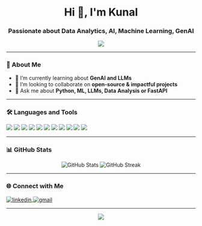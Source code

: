 <h1 align="center">Hi 👋, I'm Kunal</h1>
<h3 align="center">Passionate about Data Analytics, AI, Machine Learning, GenAI</h3>

<p align="center">
  <img src="https://readme-typing-svg.herokuapp.com?font=Fira+Code&pause=1000&center=true&vCenter=true&width=435&lines=Hi+there!+I'm+Kunal;Data,+Data,+Data" />
</p>


---

### 🚀 About Me


- 🌱 I’m currently learning about **GenAI and LLMs**
- 👯 I’m looking to collaborate on **open-source & impactful projects**
- 💬 Ask me about **Python, ML, LLMs, Data Analysis or FastAPI**


---

### 🛠️ Languages and Tools

<p align="left">
  <img src="https://img.shields.io/badge/Python-3670A0?style=for-the-badge&logo=python&logoColor=white"/>
  <img src="https://img.shields.io/badge/FastAPI-005571?style=for-the-badge&logo=fastapi"/>
  <img src="https://img.shields.io/badge/TensorFlow-FF6F00?style=for-the-badge&logo=tensorflow&logoColor=white"/>
  <img src="https://img.shields.io/badge/PostgreSQL-336791?style=for-the-badge&logo=postgresql&logoColor=white"/>
  <img src="https://img.shields.io/badge/Streamlit-FF4B4B?style=for-the-badge&logo=streamlit&logoColor=white"/>
  <img src="https://img.shields.io/badge/GitHub-181717?style=for-the-badge&logo=github&logoColor=white"/>
  <img src="https://img.shields.io/badge/OpenCV-5C3EE8?style=for-the-badge&logo=opencv&logoColor=white"/>
  <img src="https://img.shields.io/badge/YOLO-00FFFF?style=for-the-badge&logo=openai&logoColor=black" />
  <img src="https://img.shields.io/badge/LangChain-000000?style=for-the-badge&logo=chainlink&logoColor=white"/>
  <img src="https://img.shields.io/badge/Git-F05032?style=for-the-badge&logo=git&logoColor=white"/>
  <img src="https://img.shields.io/badge/Pytest-0A9EDC?style=for-the-badge&logo=pytest&logoColor=white"/>
</p>


---

### 📊 GitHub Stats

<p align="center">
  <img src="https://github-readme-stats.vercel.app/api?username=Freakkedduck&show_icons=true&theme=tokyonight" alt="GitHub Stats" />
  <img src="https://github-readme-streak-stats.herokuapp.com?user=Freakkedduck&theme=tokyonight&hide_border=false" alt="GitHub Streak" />
</p>

---

### 🌐 Connect with Me

<p align="left">
  <a href="https://linkedin.com/in/kunalrao01" target="blank">
    <img align="center" src="https://img.shields.io/badge/LinkedIn-blue?style=for-the-badge&logo=linkedin" alt="linkedin" />
  </a>
  <a href="mailto:kunalrao438@gmail.com" target="blank">
    <img align="center" src="https://img.shields.io/badge/Gmail-D14836?style=for-the-badge&logo=gmail&logoColor=white" alt="gmail" />
  </a>
</p>

---

<p align="center">
  <img src="https://github-profile-summary-cards.vercel.app/api/cards/profile-details?username=Freakkedduck&theme=tokyonight" />
</p>
